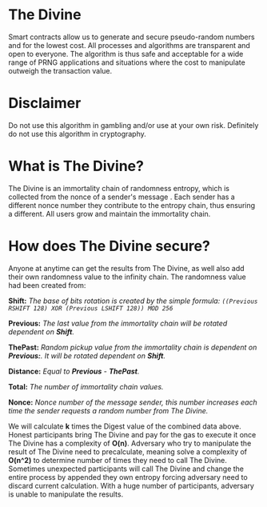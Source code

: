 # The Divine
Smart contracts allow us to generate and secure pseudo-random numbers and for the lowest cost. All processes and algorithms are transparent and open to everyone. The algorithm is thus safe and acceptable for a wide range of PRNG applications and situations where the cost to manipulate outweigh the transaction value.

# Disclaimer
Do not use this algorithm in gambling and/or use at your own risk. Definitely do not use this algorithm in cryptography.

# What is The Divine?
The Divine is an immortality chain of randomness entropy, which is collected from the nonce of a sender's message . Each sender has a different nonce number they contribute to the entropy chain, thus ensuring a different. All users grow and maintain the immortality chain.

# How does The Divine secure?

Anyone at anytime can get the results from The Divine, as well also add their own randomness value to the infinity chain. The randomness value had been created from:

**Shift:** *The base of bits rotation is created by the simple formula: `((Previous RSHIFT 128) XOR (Previous LSHIFT 128)) MOD 256`*

**Previous:** *The last value from the immortality chain will be rotated dependent on **Shift**.*

**ThePast:** *Random pickup value from the immortality chain is dependent on **Previous:**. It will be rotated dependent on **Shift**.*

**Distance:** *Equal to **Previous** - **ThePast**.*

**Total:** *The number of immortality chain values.*

**Nonce:**  *Nonce number of the message sender, this number increases each time the sender requests a random number from The Divine.*

We will calculate **k** times the Digest value of the combined data above. Honest participants bring The Divine and pay for the gas to execute it once The Divine has a complexity of **O(n)**. Adversary who try to manipulate the result of The Divine need to precalculate, meaning solve a complexity of **O(n^2)** to determine number of times they need to call The Divine. Sometimes unexpected participants will call The Divine and change the entire process by appended they own entropy forcing adversary need to discard current calculation. With a huge number of participants, adversary is unable to manipulate the results.